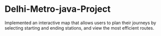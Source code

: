 # Delhi-Metro-java-Project
Implemented an interactive map that allows users to plan their journeys by selecting starting and ending stations, and view the most efficient routes.

